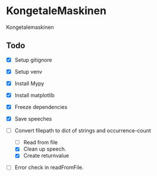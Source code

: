# KongetaleMaskinen
Kongetalemaskinen

## Todo
- [x] Setup gitignore
- [x] Setup venv
- [x] Install Mypy
- [x] Install matplotlib
- [x] Freeze dependencies
- [x] Save speeches

- [ ] Convert filepath to dict of strings and occurrence-count
    - [ ] Read from file
    - [x] Clean up speech.
    - [x] Create returnvalue

- [ ] Error check in readFromFile.